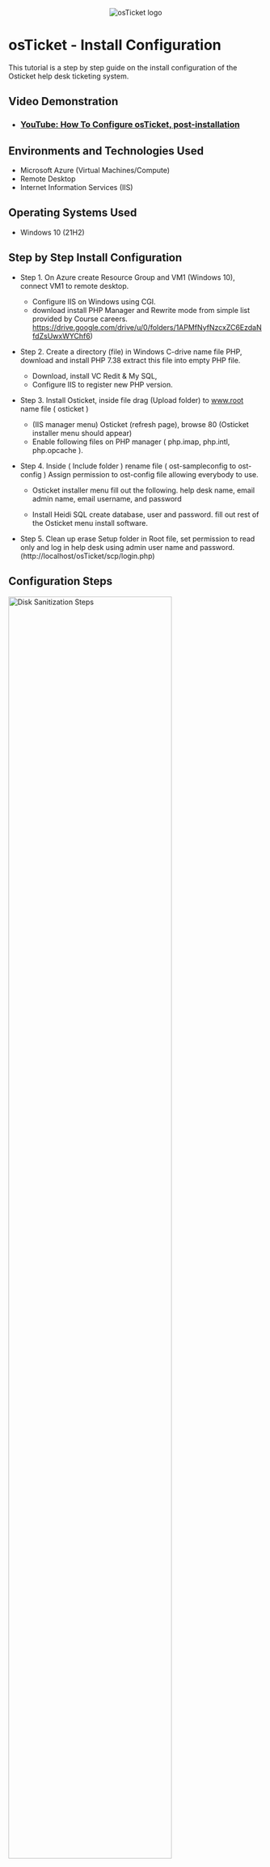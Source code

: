 <p align="center">
<img src="https://i.imgur.com/Clzj7Xs.png" alt="osTicket logo"/>
</p>

<h1>osTicket - Install Configuration</h1>
This tutorial is a step by step guide on the install configuration of the Osticket help desk ticketing system.


<h2>Video Demonstration</h2>

- ### [YouTube: How To Configure osTicket, post-installation](https://www.youtube.com)

<h2>Environments and Technologies Used</h2>

- Microsoft Azure (Virtual Machines/Compute)
- Remote Desktop
- Internet Information Services (IIS)

<h2>Operating Systems Used </h2>

- Windows 10</b> (21H2)

<h2>Step by Step Install Configuration</h2>

- Step 1. On Azure create Resource Group and VM1 (Windows 10), connect VM1 to remote desktop.
  - Configure IIS on Windows using CGI.
  - download install PHP Manager and Rewrite mode from simple list provided by Course careers.
     https://drive.google.com/drive/u/0/folders/1APMfNyfNzcxZC6EzdaNfdZsUwxWYChf6)



- Step 2. Create a directory (file) in Windows C-drive 
          name file PHP, download and install PHP 7.38 extract this file into empty PHP file.
  - Download, install VC Redit & My SQL,
  - Configure IIS to register new PHP version.
 
 - Step 3. Install Osticket, inside file drag (Upload folder) to www.root name file ( osticket )
   - (IIS manager menu) Osticket (refresh page), browse 80 (Osticket installer menu should appear)
   - Enable following files on PHP manager ( php.imap, php.intl, php.opcache ).

- Step 4. Inside ( Include folder ) rename file ( ost-sampleconfig to ost-config ) Assign permission to ost-config file allowing 
          everybody to use.
   - Osticket installer menu fill out the following. help desk name, email admin name, email username, and password
   
   - Install Heidi SQL create database, user and password.
          fill out rest of the Osticket menu install software.

- Step 5. Clean up erase Setup folder in Root file, set permission to read only and log in help desk using admin user name and password.
(http://localhost/osTicket/scp/login.php)     
<h2>Configuration Steps</h2>

<p>
<img src="https://i.imgur.com/DJmEXEB.png" height="80%" width="80%" alt="Disk Sanitization Steps"/>
</p>
<p>
Step 1. Installing IIS in windows with CGI in start menu type (control panel) go to programs, turn windows features on/off, 
       (windows features menu) go to Internet information Service, World wide web services, inside Application development features 
        (check box CGI) make sure (common HTTP features) and (IIS management console) are selected as well.
        
Install PHP manager and Rewrite mode from simple list lab instructions
(https://docs.google.com/document/d/12QH7yrsaiUfYNOgZK7KgTSZQSJ-HYTSVcGFildWMRig/edit#bookmark=id.cajb4ktub1km)</p>

Create a directory (file) inside Windows C-drive go to file folder, this pc, Windows C-drive, create new file (name file PHP) 
download PHP 7.38 (right click) extract, browse, look for empty PHP folder inside C-drive, extract files will start gpong inside PHP folder 

Download Vc Redist and My Sql from simple list
on My Sql menu click typical install, standard config, name Root Password Password1 as (example).

<p>
<img src="https://i.imgur.com/DJmEXEB.png" height="80%" width="80%" alt="Disk Sanitization Steps"/>
</p>
<p>
Step 2. Register new PHP version to PHP manager go to start type iis (run as admin) PHP manager, register new PHP version,
        Browse, look for PHP CGI under PHP folder located inside Windows C-drive.

install Osticket inside file there is (Upload folder) open file folder, this pc, win c, inetub, www.root drag (upload) folder inside www.root folder name folder (Osticket).

<p>
<img src="https://i.imgur.com/DJmEXEB.png" height="80%" width="80%" alt="Disk Sanitization Steps"/>
</p>
<p>Step 3. Go to IIS manager page sites> defaualt> Osticket folder, (action manage folder), Browse 80 (Osticket installer page appears)
Enable files for Osticket IIS manager menu go to PHP manager, enable or disable, enable following: php_imap, php_intl, php_opchache
(refresh Osticket installer)


Rename file ossample.config to ost-config file is on windows c drive inside osticket upload folder.
  <p>
<img src="https://i.imgur.com/DJmEXEB.png" height="80%" width="80%" alt="Disk Sanitization Steps"/>
</p>
<p>Step 4. Assign permission on ost-config file (right click) ost-config file property, security, advanced, disable inheritance,
remove all inherited permission from object, add (permission) select principal, (type) everyone, check names, (basic permission) 
full control, apply (now everyone can use ost-config file )

Osticket menu fill out the following: help desk name and email, Admin first, last name, email, username, password. 

Set-up database for Osticket download and install Heidi Sql from (simple list) (Heidi Sql menu) new, settings username root, 
make up password, open

Creating database (Heidi Sql menu) (right click) unamed, create new, database, (name it) osticket, install
fill out rest of the osticket installer menu mysql name: root, mysql password:, install now (osticket program succesfully installed) 

<p>
<img src="https://i.imgur.com/DJmEXEB.png" height="80%" width="80%" alt="Disk Sanitization Steps"/>
</p>
<p>Step 5. Clean up erase setup folder in root file (file folder) thispc, win-c, instpub, www.root, inside (osticket folder) 
erase setup folder.

Set permissions for read-only go to (include folder), ost-config file, (right click), properties, security, advanced, (click) everyone
edit, leave Read and Read & execute boxes checked only, apply

Log in help desk osticket 
(http://localhost/osTicket/scp/login.php)http://localhost/osTicket/scp/login.php
type admin username and password.

